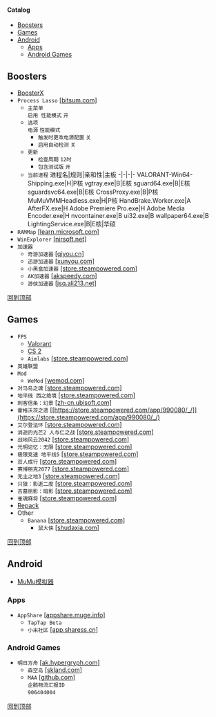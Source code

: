 #### Catalog
- [Boosters](#booster)
- [Games](#games)
- [Android](#android)
  - [Apps](#apps)
  - [Android Games](#android-games)
## Boosters
* [BoosterX](/windows/games/boosterx.md)
* `Process Lasso` [[bitsum.com]](https://bitsum.com/changes/processlasso/)
  * `主菜单`  
`启用 性能模式` `开`
  * `选项`  
`电源` `性能模式`
    * `触发时更改电源配置` `关`
    * `启用自动检测` `关`
  * `更新`
    * `检查周期` `12时`
    * `包含测试版` `开`
  * `当前进程`
    进程名|规则|亲和性|主板
    -|-|-|-
    VALORANT-Win64-Shipping.exe|H|P核
    vgtray.exe|B|E核
    sguard64.exe|B|E核
    sguardsvc64.exe|B|E核
    CrossProxy.exe|B|P核
    MuMuVMMHeadless.exe|H|P核
    HandBrake.Worker.exe|A
    AfterFX.exe|H
    Adobe Premiere Pro.exe|H
    Adobe Media Encoder.exe|H
    nvcontainer.exe|B
    ui32.exe|B
    wallpaper64.exe|B
    LightingService.exe|B|E核|华硕
* `RAMMap` [[learn.microsoft.com]](https://learn.microsoft.com/zh-cn/sysinternals/downloads/rammap)
* `WinExplorer` [[nirsoft.net]](https://www.nirsoft.net/utils/winexp.html)
* `加速器`
  * `奇游加速器` [[qiyou.cn]](https://www.qiyou.cn/)
  * `迅游加速器` [[xunyou.com]](https://www.xunyou.com/)
  * `小黑盒加速器` [[store.steampowered.com]](https://store.steampowered.com/app/1447430/_/)
  * `AK加速器` [[akspeedy.com]](https://www.akspeedy.com/)
  * `游侠加速器` [[jsq.ali213.net]](https://jsq.ali213.net/home)

[回到顶部](#catalog)
## Games
* `FPS`
  * [Valorant](/windows/games/valorant.md)
  * [CS 2](/windows/games/cs-2/cs-2.md)
  * `Aimlabs` [[store.steampowered.com]](https://store.steampowered.com/app/714010/Aimlabs/)
* `英雄联盟`
* `Mod`
  * `WeMod` [[wemod.com]](https://www.wemod.com/zh)
* `对马岛之魂` [[store.steampowered.com]](https://store.steampowered.com/app/2215430/Ghost_of_Tsushima/)
* `地平线 西之绝境` [[store.steampowered.com]](https://store.steampowered.com/app/2420110/_/)
* `刺客信条：幻景` [[zh-cn.ubisoft.com]](https://zh-cn.ubisoft.com/acm/)
* `霍格沃茨之遗` [[https://store.steampowered.com/app/990080/_/]](https://store.steampowered.com/app/990080/_/)
* `艾尔登法环` [[store.steampowered.com]](https://store.steampowered.com/app/1245620/_/)
* `消逝的光芒2 人与仁之战` [[store.steampowered.com]](https://store.steampowered.com/app/534380/2/)
* `战地风云2042` [[store.steampowered.com]](https://store.steampowered.com/app/1517290/_2042/)
* `光明记忆：无限` [[store.steampowered.com]](https://store.steampowered.com/app/1178830/_/)
* `极限竞速 地平线5` [[store.steampowered.com]](https://store.steampowered.com/app/1551360/_5/)
* `双人成行` [[store.steampowered.com]](https://store.steampowered.com/app/1426210/_/)
* `赛博朋克2077` [[store.steampowered.com]](https://store.steampowered.com/app/1091500/_2077/)
* `无主之地3` [[store.steampowered.com]](https://store.steampowered.com/app/397540/3/)
* `只狼：影逝二度` [[store.steampowered.com]](https://store.steampowered.com/app/814380/Sekiro_Shadows_Die_Twice__GOTY_Edition/)
* `古墓丽影：暗影` [[store.steampowered.com]](https://store.steampowered.com/app/750920/Shadow_of_the_Tomb_Raider_Definitive_Edition/)
* `雀魂麻将` [[store.steampowered.com]](https://store.steampowered.com/app/1329410/MahjongSoul/)
* [Repack](/windows/games/repack/repack.md)
* Other
  * `Banana` [[store.steampowered.com]](https://store.steampowered.com/app/2923300/Banana/)
    * `鼠大侠` [[shudaxia.com]](https://www.shudaxia.com/)

[回到顶部](#catalog)
## Android
* [MuMu模拟器](/windows/games/mumu/mumu.md)
### Apps
* `AppShare` [[appshare.muge.info]](https://appshare.muge.info/)
  * `TapTap Beta`
  * `小米社区` [[app.sharess.cn]](https://app.sharess.cn/page/app/detail?id=4NinYjva2iboQbuoehzxOw)
### Android Games
* `明日方舟` [[ak.hypergryph.com]](https://ak.hypergryph.com/#index)
  * `森空岛` [[skland.com]](https://www.skland.com/)
  * `MAA` [[github.com]](https://github.com/MaaAssistantArknights/MaaRelease/releases)  
`企鹅物流汇报ID`  
`906404004`

[回到顶部](#catalog)